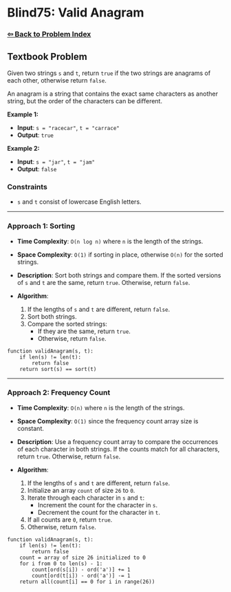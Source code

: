 # Blind75: Valid Anagram

### [⇦ Back to Problem Index](../../index.md)

## Textbook Problem

Given two strings `s` and `t`, return `true` if the two strings are anagrams of each other, otherwise return `false`.

An anagram is a string that contains the exact same characters as another string, but the order of the characters can be different.

**Example 1:**

-   **Input**: `s = "racecar"`, `t = "carrace"`
-   **Output**: `true`

**Example 2:**

-   **Input**: `s = "jar"`, `t = "jam"`
-   **Output**: `false`

### Constraints

-   `s` and `t` consist of lowercase English letters.

---

### Approach 1: Sorting

-   **Time Complexity**: `O(n log n)` where `n` is the length of the strings.
-   **Space Complexity**: `O(1)` if sorting in place, otherwise `O(n)` for the sorted strings.
-   **Description**: Sort both strings and compare them. If the sorted versions of `s` and `t` are the same, return `true`. Otherwise, return `false`.
-   **Algorithm**:

    1. If the lengths of `s` and `t` are different, return `false`.
    2. Sort both strings.
    3. Compare the sorted strings:
        - If they are the same, return `true`.
        - Otherwise, return `false`.

```pseudo
function validAnagram(s, t):
    if len(s) != len(t):
        return false
    return sort(s) == sort(t)
```

---

### Approach 2: Frequency Count

-   **Time Complexity**: `O(n)` where `n` is the length of the strings.
-   **Space Complexity**: `O(1)` since the frequency count array size is constant.
-   **Description**: Use a frequency count array to compare the occurrences of each character in both strings. If the counts match for all characters, return `true`. Otherwise, return `false`.
-   **Algorithm**:

    1. If the lengths of `s` and `t` are different, return `false`.
    2. Initialize an array `count` of size `26` to `0`.
    3. Iterate through each character in `s` and `t`:
        - Increment the count for the character in `s`.
        - Decrement the count for the character in `t`.
    4. If all counts are `0`, return `true`.
    5. Otherwise, return `false`.

```pseudo
function validAnagram(s, t):
    if len(s) != len(t):
        return false
    count = array of size 26 initialized to 0
    for i from 0 to len(s) - 1:
        count[ord(s[i]) - ord('a')] += 1
        count[ord(t[i]) - ord('a')] -= 1
    return all(count[i] == 0 for i in range(26))
```
